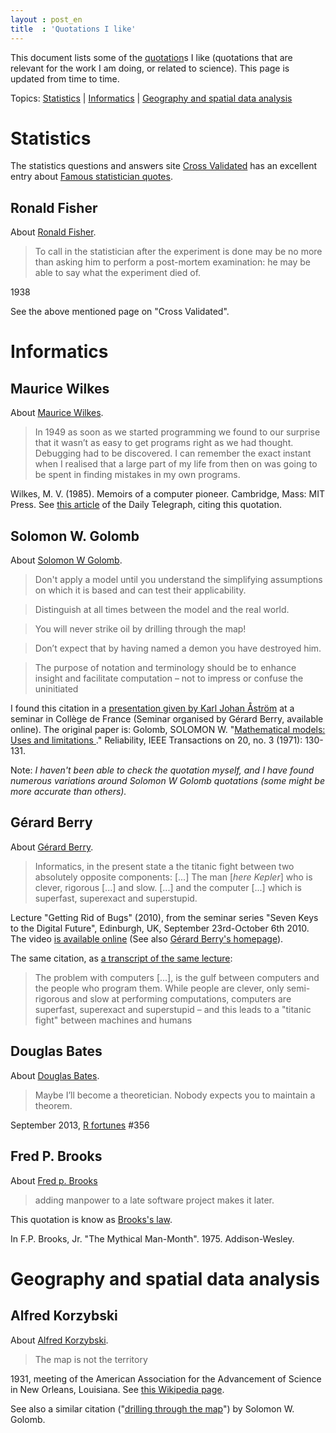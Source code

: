 ```yaml
---
layout : post_en
title  : 'Quotations I like'
---
```


This document lists some of the [quotation][]s I like (quotations 
that are relevant for the work I am doing, or related to science). 
This page is updated from time to time.

Topics: [Statistics](#stats) | [Informatics](#informatics) | [Geography and spatial data 
analysis](#geography) 



Statistics   <a id="stats"></a>
==========

The statistics questions and answers site [Cross 
Validated][CrossValidated] has an excellent entry 
about [Famous statistician quotes][famousStatQuote].



Ronald Fisher
-------------

About [Ronald Fisher][RonaldFisher].

> To call in the statistician after the experiment is done may be 
> no more than asking him to perform a post-mortem examination: 
> he may be able to say what the experiment died of.

1938

See the above mentioned page on "Cross Validated".



Informatics   <a id="informatics"></a>
===========

Maurice Wilkes
--------------

About [Maurice Wilkes][MauriceWilkes].

> In 1949 as soon as we started programming we found to our surprise 
> that it wasn’t as easy to get programs right as we had thought. 
> Debugging had to be discovered. I can remember the exact instant 
> when I realised that a large part of my life from then on was going 
> to be spent in finding mistakes in my own programs.

Wilkes, M. V. (1985). Memoirs of a computer pioneer. Cambridge, 
Mass: MIT Press. See [this article][MauriceWilkes] of the Daily 
Telegraph, citing this quotation.



Solomon W. Golomb   <a id="golomb"></a>
-----------------

About [Solomon W Golomb][SolomonWGolomb].

> Don't apply a model until you understand the simplifying assumptions 
> on which it is based and can test their applicability.

> Distinguish at all times between the model and the real world. 

> You will never strike oil by drilling through the map!

> Don’t expect that by having named a demon you have destroyed him.

> The purpose of notation and terminology should be to enhance 
> insight and facilitate computation – not to impress or confuse 
> the uninitiated

I found this citation in a [presentation given by Karl Johan 
Åström][KJAstrom] at a seminar in Collège de France 
(Seminar organised by Gérard Berry, available online). The original 
paper is: Golomb, SOLOMON W. "[Mathematical models: Uses and limitations
][MathModel]." Reliability, IEEE Transactions on 20, no. 3 
(1971): 130-131.

Note: _I haven't been able to check the quotation myself, and I 
have found numerous variations around Solomon W Golomb quotations 
(some might be more accurate than others)._



Gérard Berry
------------

About [Gérard Berry][GerardBerry].

> Informatics, in the present state a the titanic fight between
> two absolutely opposite components: [...]
> The man [_here Kepler_] who is clever, rigorous [...] and slow. [...]
> and the computer [...] which is superfast, superexact and superstupid.

Lecture "Getting Rid of Bugs" (2010), from the seminar series "Seven 
Keys to the Digital Future", Edinburgh, UK, September 23rd-October 
6th 2010. The video [is available online][GettingRid] (See also 
[Gérard Berry's homepage][GerardBerry]).

The same citation, as [a transcript of the same lecture][SevenKeys2]:

> The problem with computers [...], is the gulf between computers 
> and the people who program them. While people are clever,
> only semi-rigorous and slow at performing computations, computers 
> are superfast, superexact and superstupid – and this leads to
> a "titanic fight" between machines and humans



Douglas Bates
-------------

About [Douglas Bates][DouglasBates].

> Maybe I’ll become a theoretician. Nobody expects you to maintain 
> a theorem.

September 2013, [R fortunes][RFortunes] #356 



Fred P. Brooks
--------------

About [Fred p. Brooks][FredBrooks]

> adding manpower to a late software project makes it later.

This quotation is know as [Brooks's law][BrookssLaw].

In F.P. Brooks, Jr. "The Mythical Man-Month". 1975. Addison-Wesley.



Geography and spatial data analysis   <a id="geography"></a>
===================================

Alfred Korzybski
----------------

About [Alfred Korzybski][AlfredKorzybski].

> The map is not the territory

1931, meeting of the American Association for the Advancement of 
Science in New Orleans, Louisiana. See [this Wikipedia 
page][mapterritory].

See also a similar citation ("[drilling through the map](#golomb)") 
by Solomon W. Golomb.



<!-- List of links -->
[quotation]:        https://en.wikipedia.org/wiki/Quotation                     "Quotation (Wikipedia)"
[mapterritory]:     http://en.wikipedia.org/wiki/Map%E2%80%93territory_relation "Map–territory relation (Wikipedia)"
[MauriceWilkes]:    http://www.telegraph.co.uk/news/obituaries/technology-obituaries/8171435/Professor-Sir-Maurice-Wilkes.html "Maurice Wilkes obituary (Daily Telegraph)"
[MathModel]:        http://dx.doi.org/10.1109/TR.1971.5216113 "Solomon Golomb Mathematical models: Uses and limitations"
[KJAstrom]:         http://www.college-de-france.fr/site/gerard-berry/seminar-2014-03-19-17h00.htm
[RFortunes]:        http://cran.r-project.org/web/packages/fortunes/vignettes/fortunes.pdf "R Fortunes vignette on CRAN" 
[GettingRid]:       http://www-sop.inria.fr/members/Gerard.Berry/VideosEdinburgh/GETTING_RID_H264_768kbit.mp4 "Getting Rid of Bugs - video (Gérard Berry)"
[GerardBerry]:      http://www-sop.inria.fr/members/Gerard.Berry/ "Gérard Berry’s Home Page"
[SevenKeys]:        http://idea.ed.ac.uk/future/ "Seven Keys to the Digital Future (conference)"
[SevenKeys2]:       http://www.royalsoced.org.uk/cms/files/events/reports/2009-2010/berry_bishop_final.pdf "Seven Keys to the Digital Future (transcript)"
[famousStatQuote]:  http://stats.stackexchange.com/questions/726/famous-statistician-quotes "Famous statistician quotes (Cross Validated)"
[FredBrooks]:       https://en.wikipedia.org/wiki/Fred_Brooks  "Fred Brooks (Wikipedia)"
[BrookssLaw]:       https://en.wikipedia.org/wiki/Brooks%27s_law  "Brooks's law (Wikipedia)"
[DouglasBates]:     http://www.stat.wisc.edu/~bates/  "Douglas Bates homepage" 
[GerardBerry]:      http://en.wikipedia.org/wiki/G%C3%A9rard_Berry  "Gérard Berry (Wikipedia)" 
[AlfredKorzybski]:  http://en.wikipedia.org/wiki/Alfred_Korzybski  "Alfred Korzybski (Wikipedia)"
[SolomonWGolomb]:   http://en.wikipedia.org/wiki/Solomon_W._Golomb  "Solomon W Golomb (Wikipedia)"
[MauriceWilkes]:    http://en.wikipedia.org/wiki/Maurice_Wilkes  "Maurice Wilkes (Wikipedia)"
[RonaldFisher]:     http://en.wikipedia.org/wiki/Ronald_Fisher  "Ronald Fisher (Wikipedia)" 
[CrossValidated]:   http://stats.stackexchange.com/  "Cross Validated (@stackexchange.com)"
